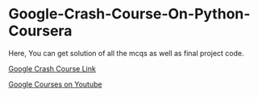 # Google-Crash-Course-On-Python-Coursera

Here, You can get solution of all the mcqs as well as final project code. 

[Google Crash Course Link](https://www.coursera.org/learn/python-crash-course)

[Google Courses on Youtube](https://www.youtube.com/playlist?list=PLCxrMPYZbnRY59M5C_ZLhJ2vcKAWeD0VB)
